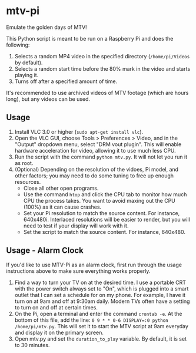 # mtv-pi
Emulate the golden days of MTV!

This Python script is meant to be run on a Raspberry Pi and does the following:
1. Selects a random MP4 video in the specified directory (`/home/pi/Videos` by default).
2. Selects a random start time before the 80% mark in the video and starts playing it.
3. Turns off after a specified amount of time.

It's recommended to use archived videos of MTV footage (which are hours long), but any videos can be used.

## Usage

1. Install VLC 3.0 or higher (`sudo apt-get install vlc`).
2. Open the VLC GUI, choose Tools > Preferences > Video, and in the "Output" dropdown menu, select "DRM vout plugin". This will enable hardware acceleration for video, allowing it to use much less CPU.
3. Run the script with the command `python mtv.py`. It will not let you run it as root.
4. (Optional) Depending on the resolution of the vidoes, Pi model, and other factors; you may need to do some tuning to free up enough resources.
    * Close all other open programs.
    * Use the command `htop` and click the CPU tab to monitor how much CPU the process takes. 
      You want to avoid maxing out the CPU (100%) as it can cause crashes.
    * Set your Pi resolution to match the source content. For instance, 640x480i.
      Interlaced resolutions will be easier to render, but you will need to test if your display will work with it.
    * Set the script to match the source content. For instance, 640x480.

## Usage - Alarm Clock

If you'd like to use MTV-Pi as an alarm clock, first run through the usage instructions above to make sure everything works properly.

1. Find a way to turn your TV on at the desired time. I use a portable CRT with the power switch always set to "On", which is plugged into a smart outlet that I can set a schedule for on my phone. For example, I have it turn on at 9am and off at 9:30am daily. Modern TVs often have a setting to turn on and off at certain times.
2. On the Pi, open a terminal and enter the command `crontab -e`. At the bottom of this file, add the line: `0 9 * * 0-6 DISPLAY=:0 python /home/pi/mtv.py`. This will set it to start the MTV script at 9am everyday and display it on the primary screen. 
3. Open mtv.py and set the `duration_to_play` variable. By default, it is set to 30 minutes.
